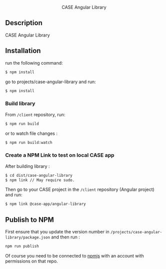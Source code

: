 <p align="center">CASE Angular Library</p>
 
## Description

CASE Angular Library

## Installation

run the following command:

```bash
$ npm install
```

go to projects/case-angular-library and run:

```bash
$ npm install
```

### Build library

From `/client` repository, run:

```bash
$ npm run build
```

or to watch file changes :

```bash
$ npm run build:watch
```

### Create a NPM Link to test on local CASE app

After building library :

```bash
$ cd dist/case-angular-library
$ npm link // May require sudo.
```

Then go to your CASE project in the `/client` repository (Angular project) and run:

```bash
$ npm link @case-app/angular-library
```

## Publish to NPM

First ensure that you update the version number in `/projects/case-angular-library/package.json` and then run :

```bash
npm run publish
```

Of course you need to be connected to [npmjs](https://www.npmjs.com/) with an account with permissions on that repo.
